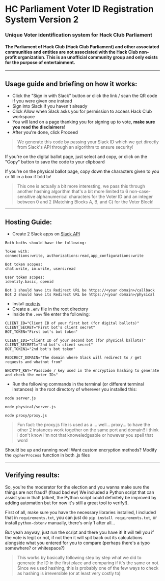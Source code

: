 # HC Parliament Voter ID Registration System Version 2
### Unique Voter identification system for Hack Club Parliament

#### The Parliament of Hack Club (Hack Club Parliament) and other associated communities and entities are not associated with the Hack Club non-profit organization. This is an unofficial community group and only exists for the purpose of entertainment.

---
## Usage guide and briefing on how it works:
- Click the "Sign in with Slack" button or click the link / scan the QR code if you were given one instead
- Sign into Slack if you haven't already
- Click Allow when Slack asks you for permission to access Hack Club workspace
- You will land on a page thanking you for signing up to vote, **make sure you read the disclaimers**!
- After you're done, click Proceed

> We generate this code by passing your Slack ID  which we get directly from Slack's API through an algorithm to ensure security!

If you're on the digital ballot page, just select and copy, or click on the "Copy" button to save the code to your clipboard

If you're on the physical ballot page, copy down the characters given to you or fill in a box if told to!

> This one is actually a bit more interesting, we pass this through another hashing algorithm that's a bit more limited to 6 non-case-sensitive alphanumerical characters for the Voter ID and an integer between 0 and 2 (Matching Blocks A, B, and C) for the Voter Block!

---
## Hosting Guide:
- Create 2 Slack apps on [Slack API](https://api.slack.com)
```
Both boths should have the following:

Token with: 
connections:write, authorizations:read,app_configurations:write

Bot token scopes:
chat:write, im:write, users:read

User token scopes:
identity.basic, openid

Bot 1 should have its Redirect URL be https://<your domain>/callback
Bot 2 should have its Redirect URL be https://<your domain>/physical
```
- Install [node.js](https://nodejs.org/en)
- Create a `.env` file in the root directory
- Inside the `.env` file enter the following:
```dotenv
CLIENT_ID="Client ID of your first bot (for digital ballots)"
CLIENT_SECRET="First bot's client secret"
BOT_TOKEN="First bot's bot token"

CLIENT_ID1="Client ID of your second bot (for physical ballots)"
CLIENT_SECRET1="2nd bot's client secret"
BOT_TOKEN1="2nd bot's bot token"

REDIRECT_DOMAIN="The domain where Slack will redirect to / get requests and whatnot from"

ENCRYPT_KEY="Passcode / key used in the encryption hashing to generate and check the voter IDs"
```
- Run the following commands in the terminal (or different terminal instances) in the root directory of wherever you installed this:
```shell
node server.js
```
```shell
node physical/server.js
```
```shell
node proxy/proxy.js
```

> Fun fact: the proxy.js file is used as a ... well... proxy... to have the other 2 instances work together on the same port and domain!! i think i don't know i'm not that knoweledgeable or however you spell that word

Should be up and running now!! Want custom encryption methods? Modify the `cypherProcess` function in both .js files

---

## Verifying results:
So, you're the moderator for the election and you wanna make sure the things are not fraud? (fraud bad ew) We included a Python script that can assist you in that! (albeit, the Python script could definitely be improved by adding automation but for now it's still a great tool to verify!).

First of all, make sure you have the necessary libraries installed, I included that in `requirements.txt`, you can just do `pip install requirements.txt`, or install `python-dotenv` manually, there's only 1 after all...

But yeah anyway, just run the script and there you have it! It will tell you if the vote is legit or not, if not then it will spit back out its calculations alongside what you entered for you to compare (perhaps there's a typo somewhere? or whitespace?)

> This works by basically following step by step what we did to generate the ID in the first place and comparing if it's the same or not. Since we used hashing, this is probably one of the few ways to check as hashing is irreversible (or at least very costly to)
